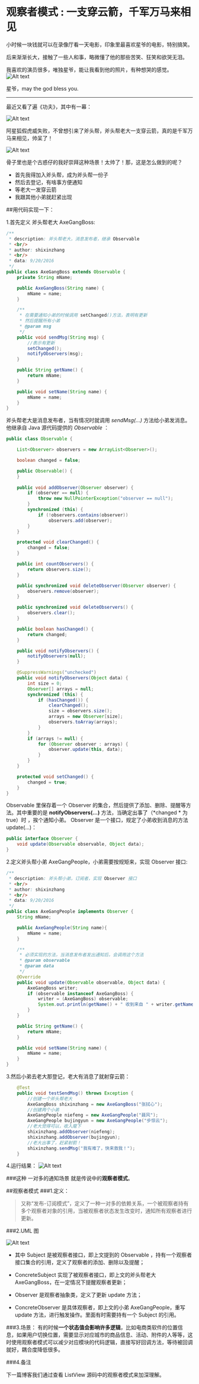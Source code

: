 # 观察者模式 : 一支穿云箭，千军万马来相见

小时候一块钱就可以在录像厅看一天电影，印象里最喜欢星爷的电影，特别搞笑。

后来渐渐长大，接触了一些人和事，略微懂了他的那些苦笑、狂笑和欲哭无泪。

我喜欢的演员很多，唯独星爷，能让我看到他的照片，有种想哭的感觉。
![Alt text](./周星驰1.jpeg)

星爷，may the god bless you.

--------------------------------------------
最近又看了遍《功夫》，其中有一幕：

![Alt text](./千军万马1.jpg)

阿星狐假虎威失败，不曾想引来了斧头帮，斧头帮老大一支穿云箭，真的是千军万马来相见，帅呆了！

![Alt text](./futoubang1.png)

骨子里也是个古惑仔的我好崇拜这种场景！太帅了！那，这是怎么做到的呢？

- 首先我得加入斧头帮，成为斧头帮一份子
- 然后去登记，有啥事方便通知
- 等老大一发穿云箭
- 我跟其他小弟就赶紧出现

##用代码实现一下：

1.首先定义 斧头帮老大 AxeGangBoss:


```java
/**
 * description: 斧头帮老大，消息发布者，继承 Observable
 * <br/>
 * author: shixinzhang
 * <br/>
 * data: 9/20/2016
 */
public class AxeGangBoss extends Observable {
    private String mName;

    public AxeGangBoss(String name) {
        mName = name;
    }

    /**
     * 在需要通知小弟的时候调用 setChanged()方法，表明有更新
     * 然后提醒所有小弟
     * @param msg
     */
    public void sendMsg(String msg) {
        //表示有更新
        setChanged();
        notifyObservers(msg);
    }

    public String getName() {
        return mName;
    }

    public void setName(String name) {
        mName = name;
    }
}
```

斧头帮老大是消息发布者，当有情况时就调用 *sendMsg(...)* 方法给小弟发消息。他继承自 Java 源代码提供的 *Observable* ： 

```java
public class Observable {

    List<Observer> observers = new ArrayList<Observer>();

    boolean changed = false;

    public Observable() {
    }
    
    public void addObserver(Observer observer) {
        if (observer == null) {
            throw new NullPointerException("observer == null");
        }
        synchronized (this) {
            if (!observers.contains(observer))
                observers.add(observer);
        }
    }

    protected void clearChanged() {
        changed = false;
    }

    public int countObservers() {
        return observers.size();
    }

    public synchronized void deleteObserver(Observer observer) {
        observers.remove(observer);
    }

    public synchronized void deleteObservers() {
        observers.clear();
    }

    public boolean hasChanged() {
        return changed;
    }

    public void notifyObservers() {
        notifyObservers(null);
    }

    @SuppressWarnings("unchecked")
    public void notifyObservers(Object data) {
        int size = 0;
        Observer[] arrays = null;
        synchronized (this) {
            if (hasChanged()) {
                clearChanged();
                size = observers.size();
                arrays = new Observer[size];
                observers.toArray(arrays);
            }
        }
        if (arrays != null) {
            for (Observer observer : arrays) {
                observer.update(this, data);
            }
        }
    }

    protected void setChanged() {
        changed = true;
    }
}
```

Observable 里保存着一个 Observer 的集合，然后提供了添加、删除、提醒等方法。其中重要的是 **notifyObservers(...)** 方法，当确定出事了（*changed * 为 true）时 ，挨个通知小弟。
Observer 是一个接口，规定了小弟收到消息的方法 update(...)：
```java
public interface Observer {
    void update(Observable observable, Object data);
}
```

2.定义斧头帮小弟 AxeGangPeople，小弟需要按规矩来，实现 Observer 接口:

```java
/**
 * description: 斧头帮小弟，订阅者，实现 Observer 接口
 * <br/>
 * author: shixinzhang
 * <br/>
 * data: 9/20/2016
 */
public class AxeGangPeople implements Observer {
    String mName;

    public AxeGangPeople(String name){
        mName = name;
    }

    /**
     * 必须实现的方法，当消息发布者发出通知后，会调用这个方法
     * @param observable
     * @param data
     */
    @Override
    public void update(Observable observable, Object data) {
        AxeGangBoss writer;
        if (observable instanceof AxeGangBoss) {
            writer = (AxeGangBoss) observable;
            System.out.println(getName() + " 收到来自 " + writer.getName() + " 的消息: " + data.toString());
        }
    }

    public String getName() {
        return mName;
    }

    public void setName(String name) {
        mName = name;
    }
}
```

3.然后小弟去老大那登记，老大有消息了就射穿云箭：
```java
    @Test
    public void testSendMsg() throws Exception {
        //创建一个斧头帮老大
        AxeGangBoss shixinzhang = new AxeGangBoss("张拭心");
        //创建两个小弟
        AxeGangPeople niefeng = new AxeGangPeople("聂风");
        AxeGangPeople bujingyun = new AxeGangPeople("步惊云");
        //老大觉得可以，收入麾下
        shixinzhang.addObserver(niefeng);
        shixinzhang.addObserver(bujingyun);
        //老大出事了，赶紧射箭！
        shixinzhang.sendMsg("我有难了，快来救我！");
    }
```

4.运行结果：
![Alt text](./结果1.png)

###这种 一对多的通知场景 就是传说中的**观察者模式**。

##观察者模式
###1.定义：
> 又称“发布-订阅模式”，定义了一种一对多的依赖关系，一个被观察者持有多个观察者对象的引用，当被观察者状态发生改变时，通知所有观察者进行更新。

###2.UML 图

![Alt text](./观察者UML.jpg)

- 其中 Subject 是被观察者接口，即上文提到的 Observable ，持有一个观察者接口集合的引用，定义了观察者的添加、删除以及提醒；

- ConcreteSubject 实现了被观察者接口，即上文的斧头帮老大 AxeGangBoss，在一定情况下提醒观察者更新；
- Observer 是观察者抽象类，定义了更新 update 方法；
- ConcreteObserver 是具体观察者，即上文的小弟 AxeGangPeople，重写 update 方法，进行触发操作。里面有时需要持有一个 Subject  的引用。

###3.场景：
有的时候**一个状态值会影响许多逻辑**，比如电商类软件的位置信息，如果用户切换位置，需要显示对应城市的商品信息、活动、附件的人等等，这时使用观察者模式可以减少对应模块的代码逻辑，直接写好回调方法，等待被回调就好，耦合度降低很多。

###4.备注

下一篇博客我们通过查看 ListView 源码中的观察者模式来加深理解。




